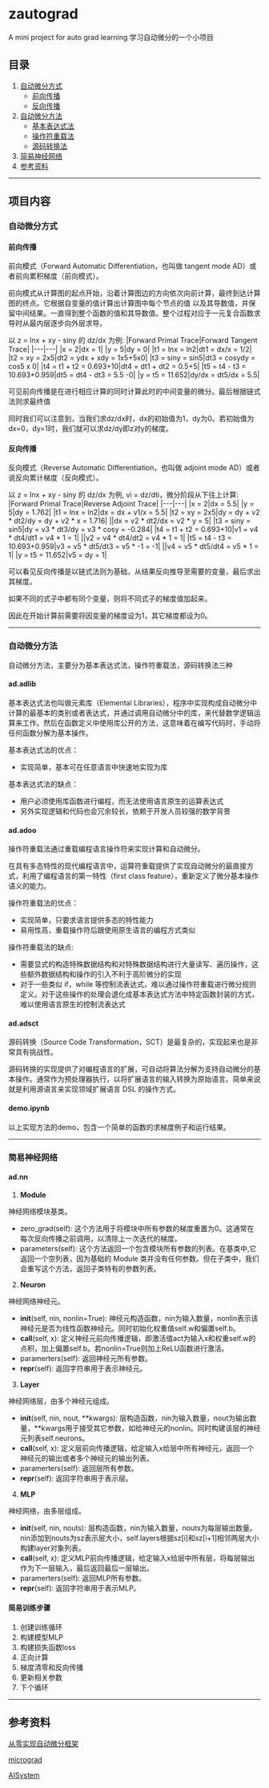 # zautograd

A mini project for auto grad learning
学习自动微分的一个小项目

## 目录

1. [自动微分方式](#自动微分方式)
    - [前向传播](#前向传播)
    - [反向传播](#反向传播)
2. [自动微分方法](#自动微分方法)
    - [基本表达式法](#adadlib)
    - [操作符重载法](#adadoo)
    - [源码转换法](#adadsct)
3. [简易神经网络](#简易神经网络)
4. [参考资料](#参考资料)

***

## 项目内容

### 自动微分方式

#### 前向传播

前向模式（Forward Automatic Differentiation，也叫做 tangent mode AD）或者前向累积梯度（前向模式）。

前向模式从计算图的起点开始，沿着计算图边的方向依次向前计算，最终到达计算图的终点。它根据自变量的值计算出计算图中每个节点的值 以及其导数值，并保留中间结果。一直得到整个函数的值和其导数值。整个过程对应于一元复合函数求导时从最内层逐步向外层求导。

以 z = lnx + xy - siny 的 dz/dx 为例:
|Forward Primal Trace|Forward Tangent Trace|
|---|---|
|x = 2|dx = 1|
|y = 5|dy = 0|
|t1 = lnx = ln2|dt1 = dx/x = 1/2|
|t2 = xy = 2x5|dt2 = ydx + xdy = 1x5+5x0|
|t3 = siny = sin5|dt3 = cosydy = cos5 x 0|
|t4 = t1 + t2 = 0.693+10|dt4 = dt1 + dt2 = 0.5+5|
|t5 = t4 - t3 = 10.693+0.959|dt5 = dt4 - dt3 = 5.5 -0|
|y = t5 = 11.652|dy/dx = dt5/dx = 5.5|

可见前向传播是在进行相应计算的同时计算此时的中间变量的微分。最后根据链式法则求最终值

同时我们可以注意到，当我们求dz/dx时，dx的初始值为1，dy为0。若初始值为dx=0，dy=1时，我们就可以求dz/dy即z对y的梯度。

#### 反向传播

反向模式（Reverse Automatic Differentiation，也叫做 adjoint mode AD）或者说反向累计梯度（反向模式）。

以 z = lnx + xy - siny 的 dz/dx 为例, vi = dz/dti，微分阶段从下往上计算:
|Forward Primal Trace|Reverse Adjoint Trace|
|---|---|
|x = 2|dx = 5.5|
|y = 5|dy = 1.762|
|t1 = lnx = ln2|dx = dx + v1/x = 5.5|
|t2 = xy = 2x5|dy = dy + v2 * dt2/dy = dy + v2 * x = 1.716|
||dx = v2 * dt2/dx = v2 * y = 5|
|t3 = siny = sin5|dy = v3 * dt3/dy = v3 * cosy = -0.284|
|t4 = t1 + t2 = 0.693+10|v1 = v4 * dt4/dt1 = v4 * 1 = 1|
||v2 = v4 * dt4/dt2 = v4 * 1 = 1|
|t5 = t4 - t3 = 10.693+0.959|v3 = v5 * dt5/dt3 = v5 * -1 = -1|
||v4 = v5 * dt5/dt4 = v5 * 1 = 1|
|y = t5 = 11.652|v5 = dy = 1|

可以看见反向传播是以链式法则为基础，从结果反向推导至需要的变量，最后求出其梯度。

如果不同的式子中都有同个变量，则将不同式子的梯度值加起来。

因此在开始计算前需要将因变量的梯度设为1，其它梯度都设为0。

***

### 自动微分方法

自动微分方法，主要分为基本表达式法，操作符重载法，源码转换法三种

#### ad.adlib

基本表达式法也叫做元素库（Elemental Libraries），程序中实现构成自动微分中计算的最基本的类别或者表达式，并通过调用自动微分中的库，来代替数学逻辑运算来工作。然后在函数定义中使用库公开的方法，这意味着在编写代码时，手动将任何函数分解为基本操作。

基本表达式法的优点：

- 实现简单，基本可在任意语言中快速地实现为库

基本表达式法的缺点：

- 用户必须使用库函数进行编程，而无法使用语言原生的运算表达式
- 另外实现逻辑和代码也会冗余较长，依赖于开发人员较强的数学背景

#### ad.adoo

操作符重载法通过重载编程语言操作符来实现计算和自动微分。

在具有多态特性的现代编程语言中，运算符重载提供了实现自动微分的最直接方式，利用了编程语言的第一特性（first class feature），重新定义了微分基本操作语义的能力。

操作符重载法的优点：

- 实现简单，只要求语言提供多态的特性能力
- 易用性高，重载操作符后跟使用原生语言的编程方式类似

操作符重载法的缺点:

- 需要显式的构造特殊数据结构和对特殊数据结构进行大量读写、遍历操作，这些额外数据结构和操作的引入不利于高阶微分的实现
- 对于一些类似 if，while 等控制流表达式，难以通过操作符重载进行微分规则定义。对于这些操作的处理会退化成基本表达式方法中特定函数封装的方式，难以使用语言原生的控制流表达式

#### ad.adsct

源码转换（Source Code Transformation，SCT）是最复杂的，实现起来也是非常具有挑战性。

源码转换的实现提供了对编程语言的扩展，可自动将算法分解为支持自动微分的基本操作。通常作为预处理器执行，以将扩展语言的输入转换为原始语言。简单来说就是利用源语言来实现领域扩展语言 DSL 的操作方式。

#### demo.ipynb

以上实现方法的demo，包含一个简单的函数的求梯度例子和运行结果。

***

### 简易神经网络

#### ad.nn

1. **Module**

神经网络模块基类。

- zero_grad(self): 这个方法用于将模块中所有参数的梯度重置为0。这通常在每次反向传播之前调用，以清除上一次迭代的梯度。
- parameters(self): 这个方法返回一个包含模块所有参数的列表。在基类中,它返回一个空列表，因为基础的 Module 类并没有任何参数。但在子类中，我们会重写这个方法，返回子类特有的参数列表。

2. **Neuron**

神经网络神经元。

- __init__(self, nin, nonlin=True): 神经元构造函数，nin为输入数量，nonlin表示该神经元是否为线性函数神经元。同时初始化权重值self.w和偏置self.b。
- __call__(self, x): 定义神经元前向传播逻辑，即激活值act为输入x和权重self.w的点积，加上偏置self.b。若nonlin=True则加上ReLU函数进行激活。
- paramerters(self): 返回神经元所有参数。
- __repr__(self): 返回字符串用于表示神经元。

3. **Layer**

神经网络层，由多个神经元组成。

- __init__(self, nin, nout, \*\*kwargs): 层构造函数，nin为输入数量，nout为输出数量，\*\*kwargs用于接受其它参数，如给神经元的nonlin。同时构建该层的神经元列表self.neurons。
- __call__(self, x): 定义层前向传播逻辑，给定输入x给层中所有神经元，返回一个神经元的输出或者多个神经元的输出列表。
- paramerters(self): 返回层所有参数。
- __repr__(self): 返回字符串用于表示层。

4. **MLP**

神经网络，由多层组成。

- __init__(self, nin, nouts): 层构造函数，nin为输入数量，nouts为每层输出数量。nin添加到nouts为sz表示层大小，self.layers根据sz[i]和sz[i+1]相邻两层大小构建layer对象列表。
- __call__(self, x): 定义MLP前向传播逻辑，给定输入x给层中所有层，将每层输出作为下一层输入，最后返回最后一层输出。
- paramerters(self): 返回MLP所有参数。
- __repr__(self): 返回字符串用于表示MLP。

#### 简易训练步骤

1. 创建训练循环
2. 构建模型MLP
3. 构建损失函数loss
4. 正向计算
5. 梯度清零和反向传播
6. 更新相关参数
7. 下个循环

***

## 参考资料

[从零实现自动微分框架](https://garden.maxieewong.com/000.wiki/%E4%BB%8E%E9%9B%B6%E5%AE%9E%E7%8E%B0%E8%87%AA%E5%8A%A8%E5%BE%AE%E5%88%86%E6%A1%86%E6%9E%B6/)

[micrograd](https://github.com/karpathy/micrograd/tree/master)

[AISystem](https://github.com/chenzomi12/AISystem/tree/main/05Framework/02AutoDiff)
